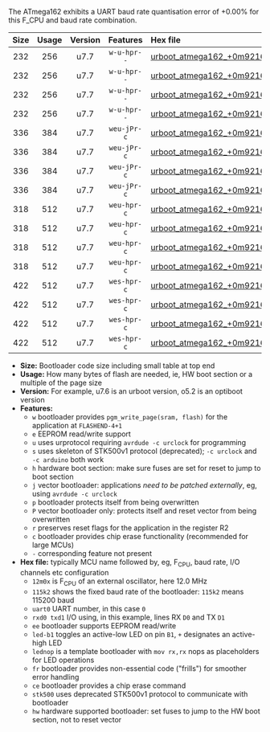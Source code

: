The ATmega162 exhibits a UART baud rate quantisation error of +0.00% for this F_CPU and baud rate combination.

|Size|Usage|Version|Features|Hex file|
|:-:|:-:|:-:|:-:|:--|
|232|256|u7.7|`w-u-hpr--`|[urboot_atmega162_+0m9216x_+++4k8_uart0_rxd0_txd1_led+b0_fr_hw.hex](https://raw.githubusercontent.com/stefanrueger/urboot.hex/main/mcus/atmega162/external_oscillator/fcpu_+0m9216x/br_+++4k8/urboot_atmega162_+0m9216x_+++4k8_uart0_rxd0_txd1_led+b0_fr_hw.hex)|
|232|256|u7.7|`w-u-hpr--`|[urboot_atmega162_+0m9216x_+++4k8_uart0_rxd0_txd1_lednop_fr_hw.hex](https://raw.githubusercontent.com/stefanrueger/urboot.hex/main/mcus/atmega162/external_oscillator/fcpu_+0m9216x/br_+++4k8/urboot_atmega162_+0m9216x_+++4k8_uart0_rxd0_txd1_lednop_fr_hw.hex)|
|232|256|u7.7|`w-u-hpr--`|[urboot_atmega162_+0m9216x_+++4k8_uart1_rxb2_txb3_led+b0_fr_hw.hex](https://raw.githubusercontent.com/stefanrueger/urboot.hex/main/mcus/atmega162/external_oscillator/fcpu_+0m9216x/br_+++4k8/urboot_atmega162_+0m9216x_+++4k8_uart1_rxb2_txb3_led+b0_fr_hw.hex)|
|232|256|u7.7|`w-u-hpr--`|[urboot_atmega162_+0m9216x_+++4k8_uart1_rxb2_txb3_lednop_fr_hw.hex](https://raw.githubusercontent.com/stefanrueger/urboot.hex/main/mcus/atmega162/external_oscillator/fcpu_+0m9216x/br_+++4k8/urboot_atmega162_+0m9216x_+++4k8_uart1_rxb2_txb3_lednop_fr_hw.hex)|
|336|384|u7.7|`weu-jPr-c`|[urboot_atmega162_+0m9216x_+++4k8_uart0_rxd0_txd1_ee_led+b0_fr_ce.hex](https://raw.githubusercontent.com/stefanrueger/urboot.hex/main/mcus/atmega162/external_oscillator/fcpu_+0m9216x/br_+++4k8/urboot_atmega162_+0m9216x_+++4k8_uart0_rxd0_txd1_ee_led+b0_fr_ce.hex)|
|336|384|u7.7|`weu-jPr-c`|[urboot_atmega162_+0m9216x_+++4k8_uart0_rxd0_txd1_ee_lednop_fr_ce.hex](https://raw.githubusercontent.com/stefanrueger/urboot.hex/main/mcus/atmega162/external_oscillator/fcpu_+0m9216x/br_+++4k8/urboot_atmega162_+0m9216x_+++4k8_uart0_rxd0_txd1_ee_lednop_fr_ce.hex)|
|336|384|u7.7|`weu-jPr-c`|[urboot_atmega162_+0m9216x_+++4k8_uart1_rxb2_txb3_ee_led+b0_fr_ce.hex](https://raw.githubusercontent.com/stefanrueger/urboot.hex/main/mcus/atmega162/external_oscillator/fcpu_+0m9216x/br_+++4k8/urboot_atmega162_+0m9216x_+++4k8_uart1_rxb2_txb3_ee_led+b0_fr_ce.hex)|
|336|384|u7.7|`weu-jPr-c`|[urboot_atmega162_+0m9216x_+++4k8_uart1_rxb2_txb3_ee_lednop_fr_ce.hex](https://raw.githubusercontent.com/stefanrueger/urboot.hex/main/mcus/atmega162/external_oscillator/fcpu_+0m9216x/br_+++4k8/urboot_atmega162_+0m9216x_+++4k8_uart1_rxb2_txb3_ee_lednop_fr_ce.hex)|
|318|512|u7.7|`weu-hpr-c`|[urboot_atmega162_+0m9216x_+++4k8_uart0_rxd0_txd1_ee_led+b0_fr_ce_hw.hex](https://raw.githubusercontent.com/stefanrueger/urboot.hex/main/mcus/atmega162/external_oscillator/fcpu_+0m9216x/br_+++4k8/urboot_atmega162_+0m9216x_+++4k8_uart0_rxd0_txd1_ee_led+b0_fr_ce_hw.hex)|
|318|512|u7.7|`weu-hpr-c`|[urboot_atmega162_+0m9216x_+++4k8_uart0_rxd0_txd1_ee_lednop_fr_ce_hw.hex](https://raw.githubusercontent.com/stefanrueger/urboot.hex/main/mcus/atmega162/external_oscillator/fcpu_+0m9216x/br_+++4k8/urboot_atmega162_+0m9216x_+++4k8_uart0_rxd0_txd1_ee_lednop_fr_ce_hw.hex)|
|318|512|u7.7|`weu-hpr-c`|[urboot_atmega162_+0m9216x_+++4k8_uart1_rxb2_txb3_ee_led+b0_fr_ce_hw.hex](https://raw.githubusercontent.com/stefanrueger/urboot.hex/main/mcus/atmega162/external_oscillator/fcpu_+0m9216x/br_+++4k8/urboot_atmega162_+0m9216x_+++4k8_uart1_rxb2_txb3_ee_led+b0_fr_ce_hw.hex)|
|318|512|u7.7|`weu-hpr-c`|[urboot_atmega162_+0m9216x_+++4k8_uart1_rxb2_txb3_ee_lednop_fr_ce_hw.hex](https://raw.githubusercontent.com/stefanrueger/urboot.hex/main/mcus/atmega162/external_oscillator/fcpu_+0m9216x/br_+++4k8/urboot_atmega162_+0m9216x_+++4k8_uart1_rxb2_txb3_ee_lednop_fr_ce_hw.hex)|
|422|512|u7.7|`wes-hpr-c`|[urboot_atmega162_+0m9216x_+++4k8_uart0_rxd0_txd1_ee_led+b0_fr_ce_stk500_hw.hex](https://raw.githubusercontent.com/stefanrueger/urboot.hex/main/mcus/atmega162/external_oscillator/fcpu_+0m9216x/br_+++4k8/urboot_atmega162_+0m9216x_+++4k8_uart0_rxd0_txd1_ee_led+b0_fr_ce_stk500_hw.hex)|
|422|512|u7.7|`wes-hpr-c`|[urboot_atmega162_+0m9216x_+++4k8_uart0_rxd0_txd1_ee_lednop_fr_ce_stk500_hw.hex](https://raw.githubusercontent.com/stefanrueger/urboot.hex/main/mcus/atmega162/external_oscillator/fcpu_+0m9216x/br_+++4k8/urboot_atmega162_+0m9216x_+++4k8_uart0_rxd0_txd1_ee_lednop_fr_ce_stk500_hw.hex)|
|422|512|u7.7|`wes-hpr-c`|[urboot_atmega162_+0m9216x_+++4k8_uart1_rxb2_txb3_ee_led+b0_fr_ce_stk500_hw.hex](https://raw.githubusercontent.com/stefanrueger/urboot.hex/main/mcus/atmega162/external_oscillator/fcpu_+0m9216x/br_+++4k8/urboot_atmega162_+0m9216x_+++4k8_uart1_rxb2_txb3_ee_led+b0_fr_ce_stk500_hw.hex)|
|422|512|u7.7|`wes-hpr-c`|[urboot_atmega162_+0m9216x_+++4k8_uart1_rxb2_txb3_ee_lednop_fr_ce_stk500_hw.hex](https://raw.githubusercontent.com/stefanrueger/urboot.hex/main/mcus/atmega162/external_oscillator/fcpu_+0m9216x/br_+++4k8/urboot_atmega162_+0m9216x_+++4k8_uart1_rxb2_txb3_ee_lednop_fr_ce_stk500_hw.hex)|

- **Size:** Bootloader code size including small table at top end
- **Usage:** How many bytes of flash are needed, ie, HW boot section or a multiple of the page size
- **Version:** For example, u7.6 is an urboot version, o5.2 is an optiboot version
- **Features:**
  + `w` bootloader provides `pgm_write_page(sram, flash)` for the application at `FLASHEND-4+1`
  + `e` EEPROM read/write support
  + `u` uses urprotocol requiring `avrdude -c urclock` for programming
  + `s` uses skeleton of STK500v1 protocol (deprecated); `-c urclock` and `-c arduino` both work
  + `h` hardware boot section: make sure fuses are set for reset to jump to boot section
  + `j` vector bootloader: applications *need to be patched externally*, eg, using `avrdude -c urclock`
  + `p` bootloader protects itself from being overwritten
  + `P` vector bootloader only: protects itself and reset vector from being overwritten
  + `r` preserves reset flags for the application in the register R2
  + `c` bootloader provides chip erase functionality (recommended for large MCUs)
  + `-` corresponding feature not present
- **Hex file:** typically MCU name followed by, eg, F<sub>CPU</sub>, baud rate, I/O channels etc configuration
  + `12m0x` is F<sub>CPU</sub> of an external oscillator, here 12.0 MHz
  + `115k2` shows the fixed baud rate of the bootloader: `115k2` means 115200 baud
  + `uart0` UART number, in this case `0`
  + `rxd0 txd1` I/O using, in this example, lines RX `D0` and TX `D1`
  + `ee` bootloader supports EEPROM read/write
  + `led-b1` toggles an active-low LED on pin `B1`, `+` designates an active-high LED
  + `lednop` is a template bootloader with `mov rx,rx` nops as placeholders for LED operations
  + `fr` bootloader provides non-essential code ("frills") for smoother error handling
  + `ce` bootloader provides a chip erase command
  + `stk500` uses deprecated STK500v1 protocol to communicate with bootloader
  + `hw` hardware supported bootloader: set fuses to jump to the HW boot section, not to reset vector
